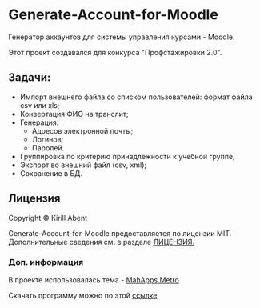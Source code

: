 # Generate-Account-for-Moodle
Генератор аккаунтов для системы управления курсами - Moodle.

Этот проект создавался для конкурса "Профстажировки 2.0".

## Задачи:
- Импорт внешнего файла со списком пользователей: формат файла csv или xls;
- Конвертация ФИО на транслит;
- Генерация:
  - Адресов электронной почты;
  - Логинов;
  - Паролей.
- Группировка по критерию принадлежности к учебной группе;
- Экспорт во внешний файл (csv, xml);
- Сохранение в БД.

## Лицензия
Copyright © Kirill Abent

Generate-Account-for-Moodle предоставляется по лицензии MIT. Дополнительные сведения см. в разделе [ЛИЦЕНЗИЯ.](https://github.com/BlaynerProgramm/Generate-Account-for-Moodle/blob/master/LICENSE)

### Доп. информация
В проекте использовалась тема - [MahApps.Metro](https://github.com/MahApps/MahApps.Metro)

Скачать программу можно по этой [ссылке](https://drive.google.com/file/d/1Ct0sy0hiEocPAQFc6Z9W0PafsVBq4X2z/view?usp=sharing)
